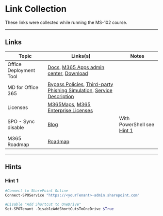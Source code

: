 # Link Collection

These links were collected while running the MS-102 course.

---

## Links

| Topic | Links(s) | Notes |
| --- | --- | --- |
| Office Deployment Tool | [Docs](https://support.knowbe4.com/hc/en-us/articles/115004326408-Bypass-Safe-Link-and-Safe-Attachments-in-Microsoft-Defender-for-Office-365#:~:text=Click%20Save.-,Safe%20Attachments%20Bypass%20Rule,Click%20Save.),  [M365 Apps admin center](https://config.office.com/officeSettings/), [Download](https://www.microsoft.com/en-us/download/details.aspx?id=49117) | |
| MD for Office 365 | [Bypass Policies](https://support.knowbe4.com/hc/en-us/articles/115004326408-Bypass-Safe-Link-and-Safe-Attachments-in-Microsoft-Defender-for-Office-365#:~:text=Click%20Save.-,Safe%20Attachments%20Bypass%20Rule,Click%20Save.), [Third-party Phishing Simulation](https://learn.microsoft.com/en-us/defender-office-365/advanced-delivery-policy-configure), [Service Description](https://learn.microsoft.com/en-us/office365/servicedescriptions/office-365-advanced-threat-protection-service-description) | |
| Licenses | [M365Maps](https://m365maps.com/), [M365 Enterprise Licenses](https://go.microsoft.com/fwlink/p/?LinkID=2139145&clcid=0xc07&culture=de-at&country=at) | |
| SPO - Sync disable | [Blog](https://blog.dan-toft.dk/2022/12/add-shortcut-onedrive-sync/) | With PowerShell see [Hint 1](#hint-1) |
| M365 Roadmap | [Roadmap](https://www.microsoft.com/en-us/microsoft-365/roadmap) | |

---

## Hints

### Hint 1

```PowerShell
#Connect to SharePoint Online
Connect-SPOService "https://<yourTenant>-admin.sharepoint.com"
 
#Disable "Add Shortcut to OneDrive"
Set-SPOTenant -DisableAddShortCutsToOneDrive $True
```
